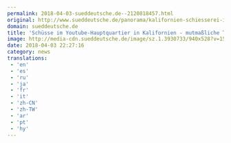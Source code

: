```yaml
---
permalink: 2018-04-03-sueddeutsche.de--2120818457.html
original: http://www.sueddeutsche.de/panorama/kalifornien-schiesserei-im-youtube-hauptquartier-mit-verletzten-1.3930713
domain: sueddeutsche.de
title: 'Schüsse im Youtube-Hauptquartier in Kalifornien - mutmaßliche Täterin tot'
image: http://media-cdn.sueddeutsche.de/image/sz.1.3930733/940x528?v=1522790242
date: 2018-04-03 22:27:16
category: news
translations: 
 - 'en'
 - 'es'
 - 'ru'
 - 'ja'
 - 'fr'
 - 'it'
 - 'zh-CN'
 - 'zh-TW'
 - 'ar'
 - 'pt'
 - 'hy'
---
```



